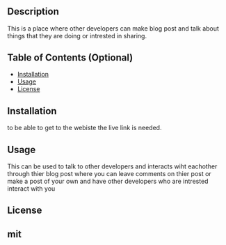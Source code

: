 # <TechBlog>

## Description

This is a place where other developers can make blog post and talk about things that they are doing or intrested in sharing.

## Table of Contents (Optional)



- [Installation](#installation)
- [Usage](#usage)
- [License](#license)

## Installation

to be able to get to the webiste the live link is needed.

## Usage

This can be used to talk to other developers and interacts wiht eachother through thier blog post where you can leave comments on thier post or make a post of your own and have other developers who are intrested interact with you

## License

mit
---

